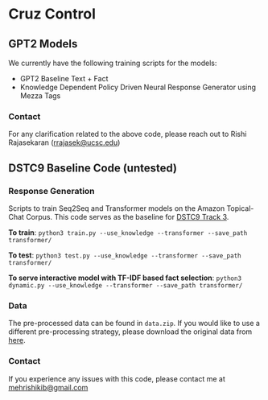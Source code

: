 # Cruz Control

## GPT2 Models 

We currently have the following training scripts for the models:
* GPT2 Baseline Text + Fact
* Knowledge Dependent Policy Driven Neural Response Generator using Mezza Tags

### Contact

For any clarification related to the above code, please reach out to Rishi Rajasekaran (rrajasek@ucsc.edu)

## DSTC9 Baseline Code (untested)

### Response Generation 

Scripts to train Seq2Seq and Transformer models on the Amazon Topical-Chat Corpus. This code serves as the baseline for [DSTC9 Track 3](http://dialog.speech.cs.cmu.edu:8003/).

**To train**: `python3 train.py --use_knowledge --transformer --save_path transformer/`

**To test**: `python3 test.py --use_knowledge --transformer --save_path transformer/`

**To serve interactive model with TF-IDF based fact selection**: `python3 dynamic.py --use_knowledge --transformer --save_path transformer/`

### Data

The pre-processed data can be found in `data.zip`. If you would like to use a different pre-processing strategy, please download the original data from [here](https://github.com/alexa/alexa-prize-topical-chat-dataset/).

### Contact

If you experience any issues with this code, please contact me at mehrishikib@gmail.com
